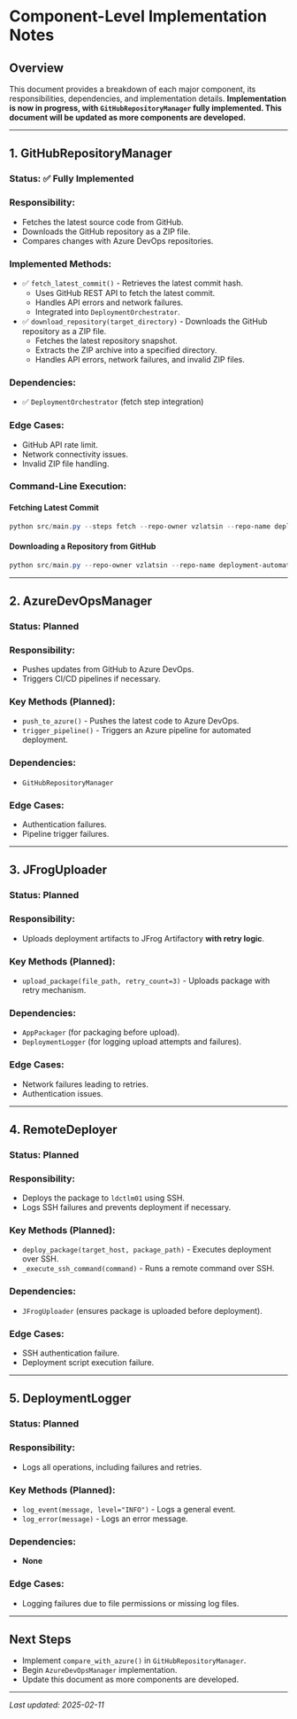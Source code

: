 # **Component-Level Implementation Notes**

## **Overview**
This document provides a breakdown of each major component, its responsibilities, dependencies, and implementation details. **Implementation is now in progress, with `GitHubRepositoryManager` fully implemented. This document will be updated as more components are developed.**

---

## **1. GitHubRepositoryManager**
### **Status: ✅ Fully Implemented**

### **Responsibility:**
- Fetches the latest source code from GitHub.
- Downloads the GitHub repository as a ZIP file.
- Compares changes with Azure DevOps repositories.

### **Implemented Methods:**
- ✅ `fetch_latest_commit()` - Retrieves the latest commit hash.
  - Uses GitHub REST API to fetch the latest commit.
  - Handles API errors and network failures.
  - Integrated into `DeploymentOrchestrator`.
- ✅ `download_repository(target_directory)` - Downloads the GitHub repository as a ZIP file.
  - Fetches the latest repository snapshot.
  - Extracts the ZIP archive into a specified directory.
  - Handles API errors, network failures, and invalid ZIP files.

### **Dependencies:**
- ✅ `DeploymentOrchestrator` (fetch step integration)

### **Edge Cases:**
- GitHub API rate limit.
- Network connectivity issues.
- Invalid ZIP file handling.

### **Command-Line Execution:**
#### **Fetching Latest Commit**
```powershell
python src/main.py --steps fetch --repo-owner vzlatsin --repo-name deployment-automation
```

#### **Downloading a Repository from GitHub**
```powershell
python src/main.py --repo-owner vzlatsin --repo-name deployment-automation --download-repo --target-dir "./downloaded_repo"
```

---

## **2. AzureDevOpsManager**
### **Status: Planned**

### **Responsibility:**
- Pushes updates from GitHub to Azure DevOps.
- Triggers CI/CD pipelines if necessary.

### **Key Methods (Planned):**
- `push_to_azure()` - Pushes the latest code to Azure DevOps.
- `trigger_pipeline()` - Triggers an Azure pipeline for automated deployment.

### **Dependencies:**
- `GitHubRepositoryManager`

### **Edge Cases:**
- Authentication failures.
- Pipeline trigger failures.

---

## **3. JFrogUploader**
### **Status: Planned**

### **Responsibility:**
- Uploads deployment artifacts to JFrog Artifactory **with retry logic**.

### **Key Methods (Planned):**
- `upload_package(file_path, retry_count=3)` - Uploads package with retry mechanism.

### **Dependencies:**
- `AppPackager` (for packaging before upload).
- `DeploymentLogger` (for logging upload attempts and failures).

### **Edge Cases:**
- Network failures leading to retries.
- Authentication issues.

---

## **4. RemoteDeployer**
### **Status: Planned**

### **Responsibility:**
- Deploys the package to `ldctlm01` using SSH.
- Logs SSH failures and prevents deployment if necessary.

### **Key Methods (Planned):**
- `deploy_package(target_host, package_path)` - Executes deployment over SSH.
- `_execute_ssh_command(command)` - Runs a remote command over SSH.

### **Dependencies:**
- `JFrogUploader` (ensures package is uploaded before deployment).

### **Edge Cases:**
- SSH authentication failure.
- Deployment script execution failure.

---

## **5. DeploymentLogger**
### **Status: Planned**

### **Responsibility:**
- Logs all operations, including failures and retries.

### **Key Methods (Planned):**
- `log_event(message, level="INFO")` - Logs a general event.
- `log_error(message)` - Logs an error message.

### **Dependencies:**
- **None**

### **Edge Cases:**
- Logging failures due to file permissions or missing log files.

---

## **Next Steps**
- Implement `compare_with_azure()` in `GitHubRepositoryManager`.
- Begin `AzureDevOpsManager` implementation.
- Update this document as more components are developed.

---

_Last updated: 2025-02-11_
